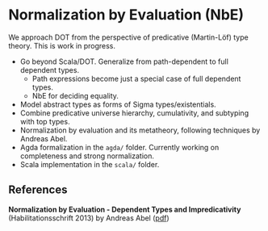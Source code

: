# Normalization by Evaluation (NbE)

We approach DOT from the perspective of predicative (Martin-Löf) type theory.
This is work in progress.

* Go beyond Scala/DOT. Generalize from path-dependent to full dependent types.
  * Path expressions become just a special case of full dependent types.
  * NbE for deciding equality.
* Model abstract types as forms of Sigma types/existentials.
* Combine predicative universe hierarchy, cumulativity, and subtyping with top types.
* Normalization by evaluation and its metatheory, following techniques by Andreas Abel.
* Agda formalization in the `agda/` folder. Currently working on completeness and strong normalization.
* Scala implementation in the `scala/` folder.

## References

**Normalization by Evaluation - Dependent Types and Impredicativity** (Habilitationsschrift 2013) by Andreas Abel ([pdf](http://www2.tcs.ifi.lmu.de/~abel/habil.pdf))
